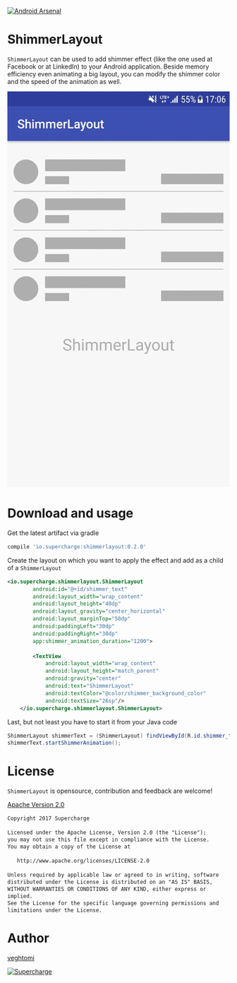 [![Android Arsenal](https://img.shields.io/badge/Android%20Arsenal-ShimmerLayout-brightgreen.svg?style=flat)](https://android-arsenal.com/details/1/5767)

# ShimmerLayout

`ShimmerLayout` can be used to add shimmer effect (like the one used at Facebook or at LinkedIn) to your Android application. Beside memory efficiency even animating a big layout, you can modify the shimmer color and the speed of the animation as well.

![ShimmerLayout](shimmerlayout.gif)

# Download and usage

Get the latest artifact via gradle
```groovy
compile 'io.supercharge:shimmerlayout:0.2.0'
```

Create the layout on which you want to apply the effect and add as a child of a `ShimmerLayout`

```xml
<io.supercharge.shimmerlayout.ShimmerLayout
        android:id="@+id/shimmer_text"
        android:layout_width="wrap_content"
        android:layout_height="40dp"
        android:layout_gravity="center_horizontal"
        android:layout_marginTop="50dp"
        android:paddingLeft="30dp"
        android:paddingRight="30dp"
        app:shimmer_animation_duration="1200">

        <TextView
            android:layout_width="wrap_content"
            android:layout_height="match_parent"
            android:gravity="center"
            android:text="ShimmerLayout"
            android:textColor="@color/shimmer_background_color"
            android:textSize="26sp"/>
    </io.supercharge.shimmerlayout.ShimmerLayout>
```

Last, but not least you have to start it from your Java code
```java
ShimmerLayout shimmerText = (ShimmerLayout) findViewById(R.id.shimmer_text);
shimmerText.startShimmerAnimation();
```
# License

`ShimmerLayout` is opensource, contribution and feedback are welcome!

[Apache Version 2.0](http://www.apache.org/licenses/LICENSE-2.0.html)


```
Copyright 2017 Supercharge

Licensed under the Apache License, Version 2.0 (the "License");
you may not use this file except in compliance with the License.
You may obtain a copy of the License at

   http://www.apache.org/licenses/LICENSE-2.0

Unless required by applicable law or agreed to in writing, software
distributed under the License is distributed on an "AS IS" BASIS,
WITHOUT WARRANTIES OR CONDITIONS OF ANY KIND, either express or implied.
See the License for the specific language governing permissions and
limitations under the License.
```
# Author

[veghtomi](https://github.com/veghtomi)   

[![Supercharge](http://s23.postimg.org/gbpv7dwjr/unnamed.png)](http://supercharge.io/)
